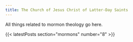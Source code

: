 ```yaml
---
title: The Church of Jesus Christ of Latter-Day Saints
---
```


All things related to mormon theology go here.

{{< latestPosts section="mormons" number="8" >}}